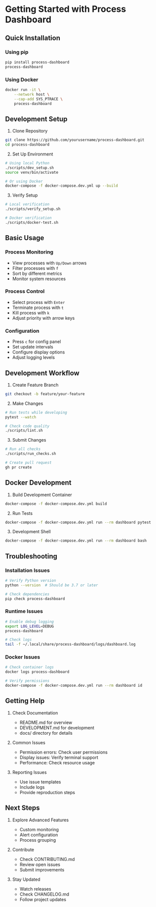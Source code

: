 # Getting Started with Process Dashboard

## Quick Installation

### Using pip
```bash
pip install process-dashboard
process-dashboard
```

### Using Docker
```bash
docker run -it \
    --network host \
    --cap-add SYS_PTRACE \
    process-dashboard
```

## Development Setup

1. Clone Repository
```bash
git clone https://github.com/yourusername/process-dashboard.git
cd process-dashboard
```

2. Set Up Environment
```bash
# Using local Python
./scripts/dev_setup.sh
source venv/bin/activate

# Or using Docker
docker-compose -f docker-compose.dev.yml up --build
```

3. Verify Setup
```bash
# Local verification
./scripts/verify_setup.sh

# Docker verification
./scripts/docker-test.sh
```

## Basic Usage

### Process Monitoring
- View processes with `Up/Down` arrows
- Filter processes with `f`
- Sort by different metrics
- Monitor system resources

### Process Control
- Select process with `Enter`
- Terminate process with `t`
- Kill process with `k`
- Adjust priority with arrow keys

### Configuration
- Press `c` for config panel
- Set update intervals
- Configure display options
- Adjust logging levels

## Development Workflow

1. Create Feature Branch
```bash
git checkout -b feature/your-feature
```

2. Make Changes
```bash
# Run tests while developing
pytest --watch

# Check code quality
./scripts/lint.sh
```

3. Submit Changes
```bash
# Run all checks
./scripts/run_checks.sh

# Create pull request
gh pr create
```

## Docker Development

1. Build Development Container
```bash
docker-compose -f docker-compose.dev.yml build
```

2. Run Tests
```bash
docker-compose -f docker-compose.dev.yml run --rm dashboard pytest
```

3. Development Shell
```bash
docker-compose -f docker-compose.dev.yml run --rm dashboard bash
```

## Troubleshooting

### Installation Issues
```bash
# Verify Python version
python --version  # Should be 3.7 or later

# Check dependencies
pip check process-dashboard
```

### Runtime Issues
```bash
# Enable debug logging
export LOG_LEVEL=DEBUG
process-dashboard

# Check logs
tail -f ~/.local/share/process-dashboard/logs/dashboard.log
```

### Docker Issues
```bash
# Check container logs
docker logs process-dashboard

# Verify permissions
docker-compose -f docker-compose.dev.yml run --rm dashboard id
```

## Getting Help

1. Check Documentation
   - README.md for overview
   - DEVELOPMENT.md for development
   - docs/ directory for details

2. Common Issues
   - Permission errors: Check user permissions
   - Display issues: Verify terminal support
   - Performance: Check resource usage

3. Reporting Issues
   - Use issue templates
   - Include logs
   - Provide reproduction steps

## Next Steps

1. Explore Advanced Features
   - Custom monitoring
   - Alert configuration
   - Process grouping

2. Contribute
   - Check CONTRIBUTING.md
   - Review open issues
   - Submit improvements

3. Stay Updated
   - Watch releases
   - Check CHANGELOG.md
   - Follow project updates

